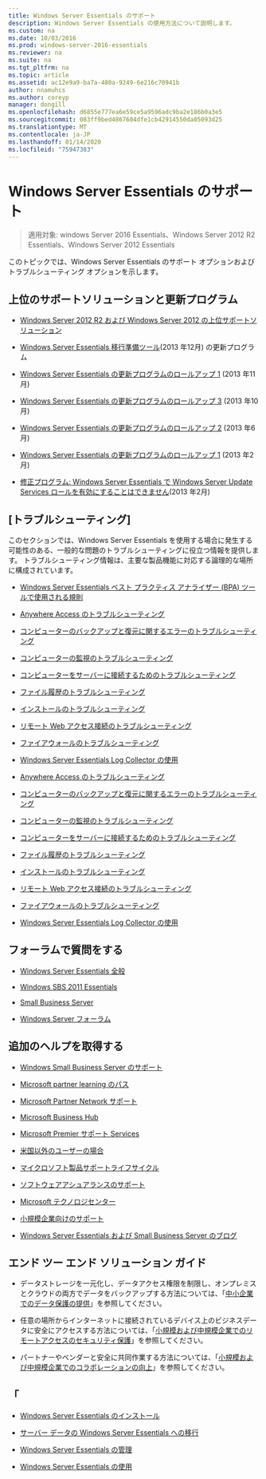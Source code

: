 ```yaml
---
title: Windows Server Essentials のサポート
description: Windows Server Essentials の使用方法について説明します。
ms.custom: na
ms.date: 10/03/2016
ms.prod: windows-server-2016-essentials
ms.reviewer: na
ms.suite: na
ms.tgt_pltfrm: na
ms.topic: article
ms.assetid: ac12e9a9-ba7a-480a-9249-6e216c70941b
author: nnamuhcs
ms.author: coreyp
manager: dongill
ms.openlocfilehash: d6855e777ea6e59ce5a9596adc9ba2e186b0a3e5
ms.sourcegitcommit: 083ff9bed4867604dfe1cb42914550da05093d25
ms.translationtype: MT
ms.contentlocale: ja-JP
ms.lasthandoff: 01/14/2020
ms.locfileid: "75947383"
---
```

# <a name="support-windows-server-essentials"></a>Windows Server Essentials のサポート

>適用対象: windows Server 2016 Essentials、Windows Server 2012 R2 Essentials、Windows Server 2012 Essentials

このトピックでは、Windows Server Essentials のサポート オプションおよびトラブルシューティング オプションを示します。  
  
##  <a name="BKMK_Top"></a>上位のサポートソリューションと更新プログラム  
  
-   [Windows Server 2012 R2 および Windows Server 2012 の上位サポートソリューション](https://blogs.technet.com/b/topsupportsolutions/archive/2014/02/04/top-support-solutions-for-microsoft-windows-server-2012.aspx)  
  
-   [Windows Server Essentials 移行準備ツール](https://support.microsoft.com/kb/2908176)(2013 年12月) の更新プログラム  
  
-   [Windows Server Essentials の更新プログラムのロールアップ 1](https://support.microsoft.com/kb/2887595) (2013 年11月)  
  
-   [Windows Server Essentials の更新プログラムのロールアップ 3](https://support.microsoft.com/kb/2862551) (2013 年10月)  
  
-   [Windows Server Essentials の更新プログラムのロールアップ 2](https://support.microsoft.com/kb/2824160) (2013 年6月)  
  
-   [Windows Server Essentials の更新プログラムのロールアップ 1](https://support.microsoft.com/kb/2781267) (2013 年2月)  
  
-   [修正プログラム: Windows Server Essentials で Windows Server Update Services ロールを有効にすることはできません](https://support.microsoft.com/kb/2762663)(2013 年2月)  
  
## <a name="troubleshoot"></a>[トラブルシューティング]  
 このセクションでは、Windows Server Essentials を使用する場合に発生する可能性のある、一般的な問題のトラブルシューティングに役立つ情報を提供します。 トラブルシューティング情報は、主要な製品機能に対応する論理的な場所に構成されています。  
  
-   [Windows Server Essentials ベスト プラクティス アナライザー (BPA) ツールで使用される規則](../migrate/Rules-used-by-the-Windows-Server-Essentials-Best-Practices-Analyzer--BPA--Tool.md)  
  

-   [Anywhere Access のトラブルシューティング](Troubleshoot-Anywhere-Access-in-Windows-Server-Essentials.md)  
  
-   [コンピューターのバックアップと復元に関するエラーのトラブルシューティング](Troubleshoot-computer-backup-and-restore-errors-in-Windows-Server-Essentials.md)  
  
-   [コンピューターの監視のトラブルシューティング](Troubleshoot-computer-monitoring-in-Windows-Server-Essentials.md)  
  
-   [コンピューターをサーバーに接続するためのトラブルシューティング](Troubleshoot-connecting-computers-to-the-server-in-Windows-Server-Essentials.md)  
  
-   [ファイル履歴のトラブルシューティング](Troubleshoot-File-History-in-Windows-Server-Essentials.md)  
  
-   [インストールのトラブルシューティング](Troubleshoot-Windows-Server-Essentials-installation.md)  
  
-   [リモート Web アクセス接続のトラブルシューティング](Troubleshoot-Remote-Web-Access-connectivity-in-Windows-Server-Essentials.md)  
  
-   [ファイアウォールのトラブルシューティング](Troubleshoot-your-firewall-in-Windows-Server-Essentials.md)  
  
-   [Windows Server Essentials Log Collector の使用](Use-the-Windows-Server-Essentials-Log-Collector.md)  

-   [Anywhere Access のトラブルシューティング](../support/Troubleshoot-Anywhere-Access-in-Windows-Server-Essentials.md)  
  
-   [コンピューターのバックアップと復元に関するエラーのトラブルシューティング](../support/Troubleshoot-computer-backup-and-restore-errors-in-Windows-Server-Essentials.md)  
  
-   [コンピューターの監視のトラブルシューティング](../support/Troubleshoot-computer-monitoring-in-Windows-Server-Essentials.md)  
  
-   [コンピューターをサーバーに接続するためのトラブルシューティング](../support/Troubleshoot-connecting-computers-to-the-server-in-Windows-Server-Essentials.md)  
  
-   [ファイル履歴のトラブルシューティング](../support/Troubleshoot-File-History-in-Windows-Server-Essentials.md)  
  
-   [インストールのトラブルシューティング](../support/Troubleshoot-Windows-Server-Essentials-installation.md)  
  
-   [リモート Web アクセス接続のトラブルシューティング](../support/Troubleshoot-Remote-Web-Access-connectivity-in-Windows-Server-Essentials.md)  
  
-   [ファイアウォールのトラブルシューティング](../support/Troubleshoot-your-firewall-in-Windows-Server-Essentials.md)  
  
-   [Windows Server Essentials Log Collector の使用](../support/Use-the-Windows-Server-Essentials-Log-Collector.md)  

  
## <a name="ask-a-question-in-the-forums"></a>フォーラムで質問をする  
  
-   [Windows Server Essentials 全般](https://social.technet.microsoft.com/Forums/windowsserver/home?forum=winserveressentials)  
  
-   [Windows SBS 2011 Essentials](https://social.technet.microsoft.com/Forums/home?forum=smallbusinessserver2011essentials)  
  
-   [Small Business Server](https://social.technet.microsoft.com/Forums/home?forum=smallbusinessserver)  
  
-   [Windows Server フォーラム](https://social.technet.microsoft.com/Forums/windowsserver/home?category=windowsserver)  
  
## <a name="get-additional-help"></a>追加のヘルプを取得する  
  
-   [Windows Small Business Server のサポート](https://support.microsoft.com/oas/default.aspx?gprid=1167&st=1&wfxredirect=1&sd=gn)  
  
-   [Microsoft partner learning のパス](https://mspartnerlp.mspartner.microsoft.com/LearningPath/LearningPath/DLPaths?trackId=559&rowId=1078&trackPathId=6605)  
  
-   [Microsoft Partner Network サポート](https://mspartner.microsoft.com/en/us/Pages/Support/get-support.aspx)  
  
-   [Microsoft Business Hub](http://www.microsoftbusinesshub.com/Gigya/Insider)  
  
-   [Microsoft Premier サポート Services](https://www.microsoft.com/microsoftservices/support.aspx)  
  
-   [米国以外のユーザーの場合](https://support.microsoft.com/common/international.aspx?&sd=tech)  
  
-   [マイクロソフト製品サポートライフサイクル](https://support.microsoft.com/lifecycle/)  
  
-   [ソフトウェアアシュアランスのサポート](https://support.microsoft.com/default.aspx?scid=fh;%5Bln%5D;SoftAssurance)  
  
-   [Microsoft テクノロジセンター](https://www.microsoft.com/mtc/default.aspx)  
  
-   [小規模企業向けのサポート](https://smallbusiness.support.microsoft.com/contact)  
  
-   [Windows Server Essentials および Small Business Server のブログ](https://blogs.technet.com/b/sbs/)  
  
## <a name="end-to-end-solution-guides"></a>エンド ツー エンド ソリューション ガイド  
  
-    データストレージを一元化し、データアクセス権限を制限し、オンプレミスとクラウドの両方でデータをバックアップする方法については、「[中小企業でのデータ保護の提供](https://technet.microsoft.com/library/dn582043.aspx)」を参照してください。  
  
-    任意の場所からインターネットに接続されているデバイス上のビジネスデータに安全にアクセスする方法については、「[小規模および中規模企業でのリモートアクセスのセキュリティ保護](https://technet.microsoft.com/library/dn629457.aspx)」を参照してください。  
  
-    パートナーやベンダーと安全に共同作業する方法については、「[小規模および中規模企業でのコラボレーションの向上](https://technet.microsoft.com/library/dn747893.aspx)」を参照してください。  
  
## <a name="see-also"></a>「  
  
-   [Windows Server Essentials のインストール](../install/Install-Windows-Server-Essentials.md)  
  
-   [サーバー データの Windows Server Essentials への移行](../migrate/Migrate-Server-Data-to-Windows-Server-Essentials.md)  
  
-   [Windows Server Essentials の管理](../manage/Manage-Windows-Server-Essentials.md)  
  
-   [Windows Server Essentials の使用](../use/Use-Windows-Server-Essentials.md)
